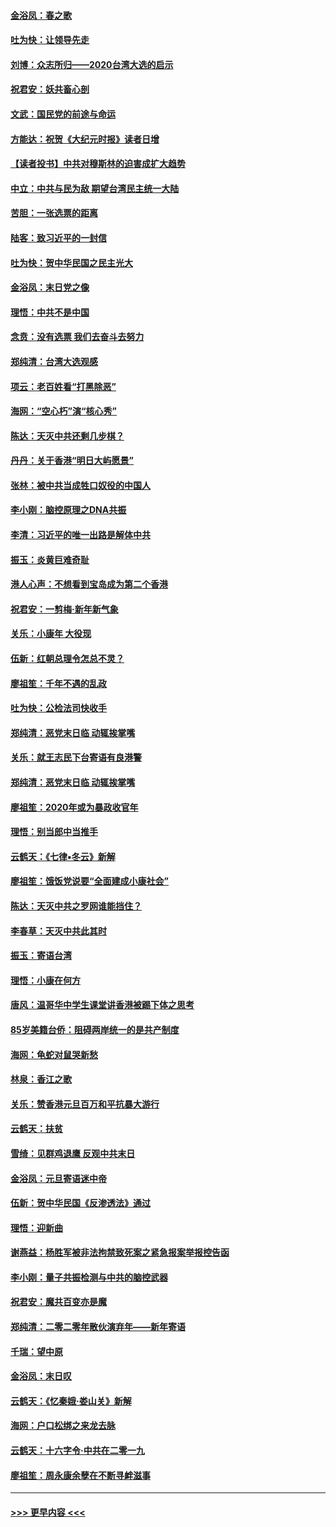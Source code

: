 #### [金浴凤：春之歌](../pages/nsc993/n11797687.md?t=01171222) 
#### [吐为快：让领导先走](../pages/nsc993/n11797512.md?t=01171222) 
#### [刘博：众志所归——2020台湾大选的启示](../pages/nsc993/n11796878.md?t=01171222) 
#### [祝君安：妖共畜心剖](../pages/nsc993/n11794273.md?t=01171222) 
#### [文武：国民党的前途与命运](../pages/nsc993/n11794198.md?t=01171222) 
#### [方能达：祝贺《大纪元时报》读者日增](../pages/nsc993/n11793807.md?t=01171222) 
#### [【读者投书】中共对穆斯林的迫害成扩大趋势](../pages/nsc993/n11791371.md?t=01171222) 
#### [中立：中共与民为敌 期望台湾民主统一大陆](../pages/nsc993/n11790392.md?t=01171222) 
#### [苦胆：一张选票的距离](../pages/nsc993/n11788914.md?t=01171222) 
#### [陆客：致习近平的一封信](../pages/nsc993/n11788867.md?t=01171222) 
#### [吐为快：贺中华民国之民主光大](../pages/nsc993/n11788618.md?t=01171222) 
#### [金浴凤：末日党之像](../pages/nsc993/n11787475.md?t=01171222) 
#### [理悟：中共不是中国](../pages/nsc993/n11787463.md?t=01171222) 
#### [念贲：没有选票  我们去奋斗去努力](../pages/nsc993/n11787398.md?t=01171222) 
#### [郑纯清：台湾大选观感](../pages/nsc993/n11786210.md?t=01171222) 
#### [项云：老百姓看“打黑除恶”](../pages/nsc993/n11785398.md?t=01171222) 
#### [海网：“空心朽”演“核心秀”](../pages/nsc993/n11783874.md?t=01171222) 
#### [陈达：天灭中共还剩几步棋？](../pages/nsc993/n11783719.md?t=01171222) 
#### [丹丹：关于香港“明日大屿愿景”](../pages/nsc993/n11783273.md?t=01171222) 
#### [张林：被中共当成牲口奴役的中国人](../pages/nsc993/n11782397.md?t=01171222) 
#### [李小刚：脑控原理之DNA共振](../pages/nsc993/n11780962.md?t=01171222) 
#### [李清：习近平的唯一出路是解体中共](../pages/nsc993/n11780866.md?t=01171222) 
#### [振玉：炎黄巨难奇耻](../pages/nsc993/n11779632.md?t=01171222) 
#### [港人心声：不想看到宝岛成为第二个香港](../pages/nsc993/n11778817.md?t=01171222) 
#### [祝君安：一剪梅‧新年新气象](../pages/nsc993/n11776340.md?t=01171222) 
#### [关乐：小康年 大役现](../pages/nsc993/n11774213.md?t=01171222) 
#### [伍新：红朝总理令怎总不灵？](../pages/nsc993/n11770813.md?t=01171222) 
#### [廖祖笙：千年不遇的乱政](../pages/nsc993/n11770373.md?t=01171222) 
#### [吐为快：公检法司快收手](../pages/nsc993/n11770359.md?t=01171222) 
#### [郑纯清：恶党末日临 动辄挨掌嘴](../pages/nsc993/n11769912.md?t=01171222) 
#### [关乐：就王志民下台寄语有良港警](../pages/nsc993/n11769903.md?t=01171222) 
#### [郑纯清：恶党末日临 动辄挨掌嘴](../pages/nsc993/n11769356.md?t=01171222) 
#### [廖祖笙：2020年或为暴政收官年](../pages/nsc993/n11768216.md?t=01171222) 
#### [理悟：别当郎中当推手](../pages/nsc993/n11768243.md?t=01171222) 
#### [云鹤天：《七律▪冬云》新解](../pages/nsc993/n11768204.md?t=01171222) 
#### [廖祖笙：饿饭党说要“全面建成小康社会”](../pages/nsc993/n11767482.md?t=01171222) 
#### [陈达：天灭中共之罗网谁能挡住？](../pages/nsc993/n11767465.md?t=01171222) 
#### [李春草：天灭中共此其时](../pages/nsc993/n11767452.md?t=01171222) 
#### [振玉：寄语台湾](../pages/nsc993/n11767432.md?t=01171222) 
#### [理悟：小康在何方](../pages/nsc993/n11767394.md?t=01171222) 
#### [唐风：温哥华中学生课堂讲香港被踢下体之思考](../pages/nsc993/n11766848.md?t=01171222) 
#### [85岁美籍台侨：阻碍两岸统一的是共产制度](../pages/nsc993/n11765043.md?t=01171222) 
#### [海网：龟蛇对鼠哭新愁](../pages/nsc993/n11764895.md?t=01171222) 
#### [林泉：香江之歌](../pages/nsc993/n11764415.md?t=01171222) 
#### [关乐：赞香港元旦百万和平抗暴大游行](../pages/nsc993/n11764382.md?t=01171222) 
#### [云鹤天：扶贫](../pages/nsc993/n11764245.md?t=01171222) 
#### [雪绮：见群鸡退鹰  反观中共末日](../pages/nsc993/n11762112.md?t=01171222) 
#### [金浴凤：元旦寄语迷中帝](../pages/nsc993/n11761788.md?t=01171222) 
#### [伍新：贺中华民国《反渗透法》通过](../pages/nsc993/n11761994.md?t=01171222) 
#### [理悟：迎新曲](../pages/nsc993/n11761152.md?t=01171222) 
#### [谢燕益：杨胜军被非法拘禁致死案之紧急报案举报控告函](../pages/nsc993/n11756134.md?t=01171222) 
#### [李小刚：量子共振检测与中共的脑控武器](../pages/nsc993/n11754518.md?t=01171222) 
#### [祝君安：魔共百变亦是魔](../pages/nsc993/n11754469.md?t=01171222) 
#### [郑纯清：二零二零年散伙演弃年——新年寄语](../pages/nsc993/n11754195.md?t=01171222) 
#### [千瑞：望中原](../pages/nsc993/n11754159.md?t=01171222) 
#### [金浴凤：末日叹](../pages/nsc993/n11752359.md?t=01171222) 
#### [云鹤天：《忆秦娥‧娄山关》新解](../pages/nsc993/n11752348.md?t=01171222) 
#### [海网：户口松绑之来龙去脉](../pages/nsc993/n11752328.md?t=01171222) 
#### [云鹤天：十六字令‧中共在二零一九](../pages/nsc993/n11752305.md?t=01171222) 
#### [廖祖笙：周永康余孽在不断寻衅滋事](../pages/nsc993/n11751013.md?t=01171222) 

----
#### [ >>> 更早内容 <<< ](../indexes/nsc993-earlier.md)
